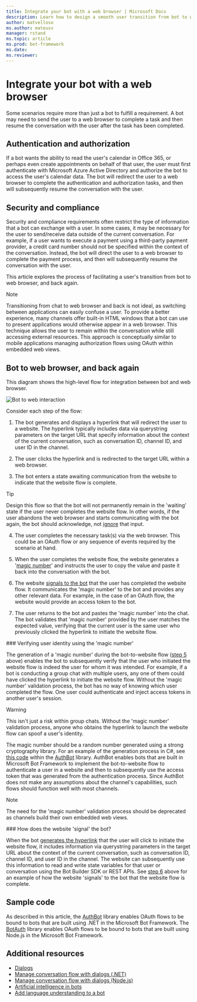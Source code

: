 ```yaml
---
title: Integrate your bot with a web browser | Microsoft Docs
description: Learn how to design a smooth user transition from bot to web browser and back again.
author: matvelloso
ms.author: mateusv
manager: rstand
ms.topic: article
ms.prod: bot-framework
ms.date: 
ms.reviewer: 
---
```


# Integrate your bot with a web browser

Some scenarios require more than just a bot to fulfill a requirement. 
A bot may need to send the user to a web browser to complete a task and then resume the conversation with the user after the task has been completed. 

## Authentication and authorization
If a bot wants the ability to read the user's calendar in Office 365, or perhaps 
even create appointments on behalf of that user, the user must first authenticate with Microsoft Azure Active Directory and 
authorize the bot to access the user's calendar data. The bot will redirect the user to a web browser to complete the 
authentication and authorization tasks, and then will subsequently resume the conversation with the user. 

## Security and compliance
Security and compliance requirements often restrict the type of information that a bot 
can exchange with a user. In some cases, it may be necessary for the user to send/receive data 
outside of the current conversation. 
For example, if a user wants to execute a payment using a third-party payment provider, a credit card number should not 
be specified within the context of the conversation. 
Instead, the bot will direct the user to a web browser to complete the payment process, 
and then will subsequently resume the conversation with the user.

This article explores the process of facilitating a user's transition from 
bot to web browser, and back again. 

> [!NOTE]
> Transitioning from chat to web browser and back is not ideal, as switching between
> applications can easily confuse a user. To provide a better experience, many channels 
> offer built-in HTML windows that a bot can use to present applications would otherwise 
> appear in a web browser. This technique allows the user to remain within the conversation
> while still accessing external resources. This approach is conceptually similar to mobile 
> applications managing authorization flows using OAuth within embedded web views.

## Bot to web browser, and back again

This diagram shows the high-level flow for integration between bot and web browser. 

![Bot to web interaction](~/media/designing-bots/patterns/bot-to-web1.png)

Consider each step of the flow:

1. <a id="generate-hyperlink"></a>The bot generates and displays a hyperlink that will redirect the user to a website. 
The hyperlink typically includes data via querystring parameters on the target URL that specify information about the context of the current conversation, such as conversation ID, channel ID, and user ID in the channel. 

2. The user clicks the hyperlink and is redirected to the target URL within a web browser. 

3. The bot enters a state awaiting communication from the website to indicate that the website flow is complete.  

> [!TIP]
> Design this flow so that the bot will not permanently remain in the 'waiting' state if 
> the user never completes the website flow. In other words, if the user abandons the web
> browser and starts communicating with the bot again, the bot should acknowledge, not [ignore](~/bot-design-navigation.md#the-mysterious-bot)
> that input.

4. The user completes the necessary task(s) via the web browser. 
This could be an OAuth flow or any sequence of events required by the scenario at hand. 

5. <a id="generate-magic-number"></a>When the user completes the website flow, the website generates a '[magic number](#verify-identity)' 
and instructs the user to copy the value and paste it back into the conversation with the bot. 

6. <a id="signal-to-bot"></a>The website [signals to the bot](#website-signal-to-bot) that the user has completed the website flow. 
It communicates the 'magic number' to the bot and provides any other relevant data.
For example, in the case of an OAuth flow, the website would provide an access token to the bot.

7. The user returns to the bot and pastes the 'magic number' into the chat. 
The bot validates that 'magic number' provided by the user matches the expected value, verifying that the current user is the same user who previously clicked the hyperlink to initiate the website flow. 

###<a id="verify-identity"></a> Verifying user identity using the 'magic number'

The generation of a 'magic number' during the bot-to-website flow ([step 5](#generate-magic-number) above) 
enables the bot to subsequently verify that the user who initiated the website flow is indeed the user 
for whom it was intended. 
For example, if a bot is conducting a group chat with multiple users, any one of them 
could have clicked the hyperlink to initiate the website flow. Without the 'magic number' validation process, 
the bot has no way of knowing which user completed the flow. 
One user could authenticate and inject access tokens in another user's session. 

> [!WARNING] 
> This isn't just a risk within group chats. Without the 'magic number' validation process, anyone who obtains the hyperlink to launch the website flow can spoof a user's identity. 

The magic number should be a random number generated using a strong cryptography library. 
For an example of the generation process in C#, see 
<a href="https://github.com/MicrosoftDX/AuthBot/blob/master/AuthBot/Controllers/OAuthCallbackController.cs#L138" target="_blank">this code</a>
within the <a href="https://github.com/MicrosoftDX/AuthBot" target="_blank">AuthBot</a> library. 
AuthBot enables bots that are built in Microsoft Bot Framework to implement 
the bot-to-website flow to authenticate a user in a website and then to subsequently use the access token 
that was generated from the authentication process. 
Since AuthBot does not make any assumptions about the channel's capabilities, such flows should function well with most channels. 

> [!NOTE]
> The need for the 'magic number' validation process should be deprecated as channels build their own embedded web views.

###<a id="website-signal-to-bot"></a> How does the website 'signal' the bot?

When the bot [generates the hyperlink](#generate-hyperlink) that the user will click to initiate the website flow, 
it includes information via querystring parameters in the target URL about the context of the current conversation, such as conversation ID, channel ID, and user ID in the channel. The website can subsequently use this information to read and write state variables for that user or conversation using the Bot Builder SDK or REST APIs. See [step 6](#signal-to-bot) above for an example of how the website 'signals' to the bot that the website flow is complete.

## Sample code

As described in this article, the <a href="https://github.com/microsoftdx/authbot" target="_blank">AuthBot</a> library enables OAuth flows to be bound to bots that are built using .NET in the Microsoft Bot Framework. The <a href="https://github.com/MicrosoftDX/botauth" target="_blank">BotAuth</a> library enables OAuth flows to be bound to bots that are built using Node.js in the Microsoft Bot Framework.

## Additional resources

- [Dialogs](~/dotnet/bot-builder-dotnet-dialogs.md)
- [Manage conversation flow with dialogs (.NET)](~/dotnet/bot-builder-dotnet-manage-conversation-flow.md)
- [Manage conversation flow with dialogs (Node.js)](~/nodejs/bot-builder-nodejs-manage-conversation-flow.md)
- [Artificial intelligence in bots](~/intelligent-bots.md)
- [Add language understanding to a bot](~/cognitive-services-add-bot-language.md)

